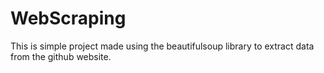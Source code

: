 # WebScraping
This is simple project made using the beautifulsoup library to extract data from the github website.
